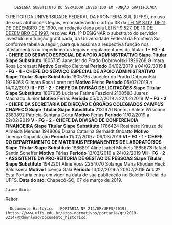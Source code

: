         DESIGNA SUBSTITUTO DO SERVIDOR INVESTIDO EM FUNÇÃO GRATIFICADA  

 O REITOR DA UNIVERSIDADE FEDERAL DA FRONTEIRA SUL (UFFS), no uso de suas atribuições legais, e considerando o artigo 38 da [LEI Nº 8.112, DE 11 DE DEZEMBRO DE 1990](http://www.planalto.gov.br/ccivil_03/LEIS/L8112cons.htm), na redação dada pela [LEI Nº 9.527, DE 10 DE DEZEMBRO DE 1997](http://www.planalto.gov.br/ccivil_03/LEIS/L9527.htm), resolve:   **Art. 1º**  DESIGNAR o substituto do servidor investido em função gratificada, da Universidade Federal da Fronteira Sul, conforme tabela a seguir, para que assuma a respectiva função nos afastamentos ou impedimentos legais e regulamentares do titular: **I - FG - 4 - CHEFE DO SERVIÇO ESPECIAL DE APOIO ADMINISTRATIVO**     **Siape**   **Titular**   **Siape**   **Substituto**     1805735   Janecler do Prado Dobrovolski   1929268   Gilmara Rosa Lorenzett     **Motivo**   Serviço Eleitoral   **Período**   04/02/2019 a 04/02/2019     **II - FG - 4 - CHEFE DO SERVIÇO ESPECIAL DE APOIO ADMINISTRATIVO**     **Siape**   **Titular**   **Siape**   **Substituto**     1805735   Janecler do Prado Dobrovolski   1929268   Gilmara Rosa Lorenzett     **Motivo**   Férias   **Período**   05/02/2019 a 14/02/2019     **III - FG - 2 - CHEFE DA DIVISÃO DE LICITAÇÕES**     **Siape**   **Titular**   **Siape**   **Substituto**     1807935   Luciane Fatima Fazzioni   2100583   Juarez Machado Junior     **Motivo**   Férias   **Período**   05/02/2019 a 22/02/2019     **IV - FG - 2 - CHEFE DA SECRETARIA DE DIREÇÃO E ÓRGÃOS COLEGIADOS *CAMPUS*  CHAPECÓ**     **Siape**   **Titular**   **Siape**   **Substituto**     2131676   Noemia Salete Wismann   2383892   Patricia Santana Dorta     **Motivo**   Férias   **Período**   11/02/2019 a 22/02/2019     **V - FG - 2 - CHEFE DA DIVISÃO DE CONFERENCIA FINANCEIRA**     **Siape**   **Titular**   **Siape**   **Substituto**     1786424   Rosimere Krauze de Almeida Mendes   1948069   Duana Catarina Gerhardt Gnoatto     **Motivo**   Licença Capacitação   **Período**   11/02/2019 a 06/03/2019     **VI - FG - 1 - CHEFE DO DEPARTAMENTO DE MATERIAIS PERMANENTES DE LABORATÓRIOS**     **Siape**   **Titular**   **Siape**   **Substituto**     1886891   Aline Isabel Michels   1885673   Rafael Santin Scheffer     **Motivo**   Férias   **Período**   13/02/2019 a 24/02/2019     **VII - FG - 2 - ASSISTENTE DA PRÓ-REITORIA DE GESTÃO DE PESSOAS**     **Siape**   **Titular**   **Siape**   **Substituto**     1942201   Aline Voss   2254070   Solange Maria Rhoden Heck Baldissera     **Motivo**   Licença Gala   **Período**   13/02/2019 a 20/02/2019       **Art. 2º**  Esta Portaria entra em vigor na data de sua publicação no Boletim Oficial da UFFS.      **Data do ato:** Chapecó-SC, 07 de março de 2019.   
 

    Jaime Giolo   
 Reitor 

      Documento Histórico  [PORTARIA Nº 214/GR/UFFS/2019](https://www.uffs.edu.br/atos-normativos/portaria/gr/2019-0214/@@download/documento_historico)     
      
